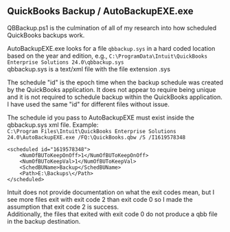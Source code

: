 ## QuickBooks Backup / AutoBackupEXE.exe
QBBackup.ps1 is the culmination of all of my research into how scheduled QuickBooks backups work.

AutoBackupEXE.exe looks for a file `qbbackup.sys` in a hard coded location based on the year and edition, e.g., `C:\ProgramData\Intuit\QuickBooks Enterprise Solutions 24.0\qbbackup.sys`  
qbbackup.sys is a text/xml file with the file extension .sys

The schedule "id" is the epoch time when the backup schedule was created by the QuickBooks application.
It does not appear to require being unique and it is not required to schedule backup within the QuickBooks application. I have used the same "id" for different files without issue.

The schedule id you pass to AutoBackupEXE must exist inside the qbbackup.sys xml file. Example:  
`C:\Program Files\Intuit\QuickBooks Enterprise Solutions 24.0\AutoBackupEXE.exe /FQ:\QuickBooks.qbw /S /I1619578348`
```
<scheduled id="1619578348">
    <NumOfBUToKeepOnOff>1</NumOfBUToKeepOnOff>
    <NumOfBUToKeepVal>1</NumOfBUToKeepVal>
    <SchedBUName>Backup</SchedBUName>
    <Path>E:\Backups\</Path>
</scheduled>
```

Intuit does not provide documentation on what the exit codes mean, but I see more files exit with exit code 2 than exit code 0 so I made the assumption that exit code 2 is success.  
Additionally, the files that exited with exit code 0 do not produce a qbb file in the backup destination.
